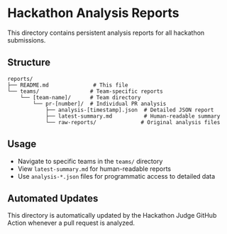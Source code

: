# Hackathon Analysis Reports

This directory contains persistent analysis reports for all hackathon submissions.

## Structure

```
reports/
├── README.md              # This file
└── teams/                # Team-specific reports
    └── [team-name]/      # Team directory
        └── pr-[number]/  # Individual PR analysis
            ├── analysis-[timestamp].json  # Detailed JSON report
            ├── latest-summary.md          # Human-readable summary
            └── raw-reports/              # Original analysis files
```

## Usage

- Navigate to specific teams in the `teams/` directory
- View `latest-summary.md` for human-readable reports
- Use `analysis-*.json` files for programmatic access to detailed data

## Automated Updates

This directory is automatically updated by the Hackathon Judge GitHub Action whenever a pull request is analyzed.

